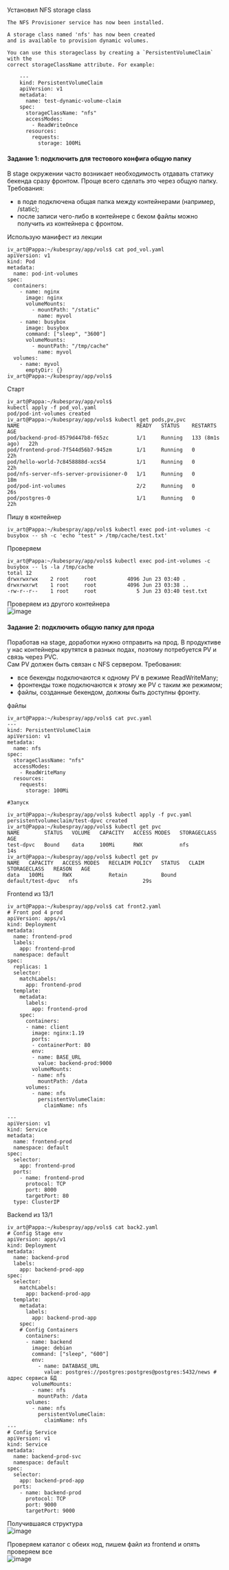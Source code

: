 Установил NFS storage class  

```
The NFS Provisioner service has now been installed.

A storage class named 'nfs' has now been created
and is available to provision dynamic volumes.

You can use this storageclass by creating a `PersistentVolumeClaim` with the
correct storageClassName attribute. For example:

    ---
    kind: PersistentVolumeClaim
    apiVersion: v1
    metadata:
      name: test-dynamic-volume-claim
    spec:
      storageClassName: "nfs"
      accessModes:
        - ReadWriteOnce
      resources:
        requests:
          storage: 100Mi
 ```  
 
#### Задание 1: подключить для тестового конфига общую папку  
В stage окружении часто возникает необходимость отдавать статику бекенда сразу фронтом. Проще всего сделать это через общую папку. Требования:  
- в поде подключена общая папка между контейнерами (например, /static);  
- после записи чего-либо в контейнере с беком файлы можно получить из контейнера с фронтом.  

Использую манифест из лекции  
```  
iv_art@Pappa:~/kubespray/app/vols$ cat pod_vol.yaml
apiVersion: v1
kind: Pod
metadata:
  name: pod-int-volumes
spec:
  containers:
    - name: nginx
      image: nginx
      volumeMounts:
        - mountPath: "/static"
          name: myvol
    - name: busybox
      image: busybox
      command: ["sleep", "3600"]
      volumeMounts:
        - mountPath: "/tmp/cache"
          name: myvol
  volumes:
    - name: myvol
      emptyDir: {}
iv_art@Pappa:~/kubespray/app/vols$
```  
Cтарт  
```  
iv_art@Pappa:~/kubespray/app/vols$
kubectl apply -f pod_vol.yaml
pod/pod-int-volumes created
iv_art@Pappa:~/kubespray/app/vols$ kubectl get pods,pv,pvc
NAME                                      READY   STATUS    RESTARTS         AGE
pod/backend-prod-8579d447b8-f65zc         1/1     Running   133 (8m1s ago)   22h
pod/frontend-prod-7f544d56b7-945zm        1/1     Running   0                22h
pod/hello-world-7c8458888d-xcs54          1/1     Running   0                22h
pod/nfs-server-nfs-server-provisioner-0   1/1     Running   0                18m
pod/pod-int-volumes                       2/2     Running   0                26s
pod/postgres-0                            1/1     Running   0                22h
```  
Пишу в контейнер  
```  
iv_art@Pappa:~/kubespray/app/vols$ kubectl exec pod-int-volumes -c busybox -- sh -c 'echo "test" > /tmp/cache/test.txt'
```  

Проверяем
```  
iv_art@Pappa:~/kubespray/app/vols$ kubectl exec pod-int-volumes -c busybox -- ls -la /tmp/cache
total 12
drwxrwxrwx    2 root     root          4096 Jun 23 03:40 .
drwxrwxrwt    1 root     root          4096 Jun 23 03:38 ..
-rw-r--r--    1 root     root             5 Jun 23 03:40 test.txt
```  
Проверяем из другого контейнера  
![image](https://user-images.githubusercontent.com/87374285/175204715-a03667db-1e98-4656-a3f2-934f90cec9fd.png)  

#### Задание 2: подключить общую папку для прода  
Поработав на stage, доработки нужно отправить на прод. В продуктиве у нас контейнеры крутятся в разных подах, поэтому потребуется PV и связь через PVC.  
Сам PV должен быть связан с NFS сервером. Требования:  
- все бекенды подключаются к одному PV в режиме ReadWriteMany;  
- фронтенды тоже подключаются к этому же PV с таким же режимом;  
- файлы, созданные бекендом, должны быть доступны фронту.  

файлы   
```
iv_art@Pappa:~/kubespray/app/vols$ cat pvc.yaml
---
kind: PersistentVolumeClaim
apiVersion: v1
metadata:
  name: nfs
spec:
  storageClassName: "nfs"
  accessModes:
    - ReadWriteMany
  resources:
    requests:
      storage: 100Mi

#Запуск

iv_art@Pappa:~/kubespray/app/vols$ kubectl apply -f pvc.yaml
persistentvolumeclaim/test-dpvc created
iv_art@Pappa:~/kubespray/app/vols$ kubectl get pvc
NAME        STATUS   VOLUME   CAPACITY   ACCESS MODES   STORAGECLASS   AGE
test-dpvc   Bound    data     100Mi      RWX            nfs            14s
iv_art@Pappa:~/kubespray/app/vols$ kubectl get pv
NAME   CAPACITY   ACCESS MODES   RECLAIM POLICY   STATUS   CLAIM               STORAGECLASS   REASON   AGE
data   100Mi      RWX            Retain           Bound    default/test-dpvc   nfs                     29s
```  
Frontend из 13/1 
```  
iv_art@Pappa:~/kubespray/app/vols$ cat front2.yaml
# Front pod 4 prod
apiVersion: apps/v1
kind: Deployment
metadata:
  name: frontend-prod
  labels:
    app: frontend-prod
  namespace: default
spec:
  replicas: 1
  selector:
    matchLabels:
      app: frontend-prod
  template:
    metadata:
      labels:
        app: frontend-prod
    spec:
      containers:
      - name: client
        image: nginx:1.19
        ports:
        - containerPort: 80
        env:
        - name: BASE_URL
          value: backend-prod:9000
        volumeMounts:
        - name: nfs
          mountPath: /data
      volumes:
        - name: nfs
          persistentVolumeClaim:
            claimName: nfs

---
apiVersion: v1
kind: Service
metadata:
  name: frontend-prod
  namespace: default
spec:
  selector:
    app: frontend-prod
  ports:
    - name: frontend-prod
      protocol: TCP
      port: 8000
      targetPort: 80
  type: ClusterIP
```  
Backend из 13/1  
```  
iv_art@Pappa:~/kubespray/app/vols$ cat back2.yaml
# Config Stage env
apiVersion: apps/v1
kind: Deployment
metadata:
  name: backend-prod
  labels:
    app: backend-prod-app
spec:
  selector:
    matchLabels:
      app: backend-prod-app
  template:
    metadata:
      labels:
        app: backend-prod-app
    spec:
    # Config Containers
      containers:
      - name: backend
        image: debian
        command: ["sleep", "600"]
        env:
          - name: DATABASE_URL
            value: postgres://postgres:postgres@postgres:5432/news # адрес сервиса БД
        volumeMounts:
        - name: nfs
          mountPath: /data
      volumes:
        - name: nfs
          persistentVolumeClaim:
            claimName: nfs
---
# Config Service
apiVersion: v1
kind: Service
metadata:
  name: backend-prod-svc
  namespace: default
spec:
  selector:
    app: backend-prod-app
  ports:
    - name: backend-prod
      protocol: TCP
      port: 9000
      targetPort: 9000
```  

Получившаяся структура  
![image](https://user-images.githubusercontent.com/87374285/175239819-d14ceab2-1ee9-4ede-af76-608afaaeee50.png)

Проверяем каталог с обеих нод, пишем файл из frontend и опять проверяем все  
![image](https://user-images.githubusercontent.com/87374285/175239697-2e7ef1b3-b568-407b-adfb-90119c9d5449.png)

 

